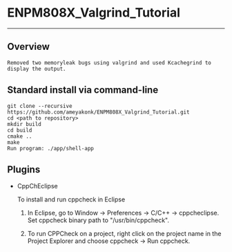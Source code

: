 # ENPM808X_Valgrind_Tutorial
---

## Overview
```
Removed two memoryleak bugs using valgrind and used Kcachegrind to display the output.
```
## Standard install via command-line
```
git clone --recursive https://github.com/ameyakonk/ENPM808X_Valgrind_Tutorial.git
cd <path to repository>
mkdir build
cd build
cmake ..
make
Run program: ./app/shell-app
```

## Plugins

- CppChEclipse

    To install and run cppcheck in Eclipse

    1. In Eclipse, go to Window -> Preferences -> C/C++ -> cppcheclipse.
    Set cppcheck binary path to "/usr/bin/cppcheck".

    2. To run CPPCheck on a project, right click on the project name in the Project Explorer 
    and choose cppcheck -> Run cppcheck.

